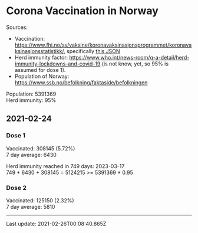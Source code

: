 # Corona Vaccination in Norway

Sources:

- Vaccination: <https://www.fhi.no/sv/vaksine/koronavaksinasjonsprogrammet/koronavaksinasjonsstatistikk/>, specifically [this JSON](https://www.fhi.no/api/chartdata/api/99119)
- Herd immunity factor: <https://www.who.int/news-room/q-a-detail/herd-immunity-lockdowns-and-covid-19> (is not know, yet, so 95% is assumed for dose 1).
- Population of Norway: <https://www.ssb.no/befolkning/faktaside/befolkningen>



Population: 5391369  
Herd immunity: 95%  

## 2021-02-24

### Dose 1

Vaccinated: 308145 (5.72%)  
7 day average: 6430

Herd immunity reached in 749 days: 2023-03-17  
749 * 6430 + 308145 = 5124215 >= 5391369 * 0.95

### Dose 2

Vaccinated: 125150 (2.32%)  
7 day average: 5810

---
Last update: 2021-02-26T00:08:40.865Z
